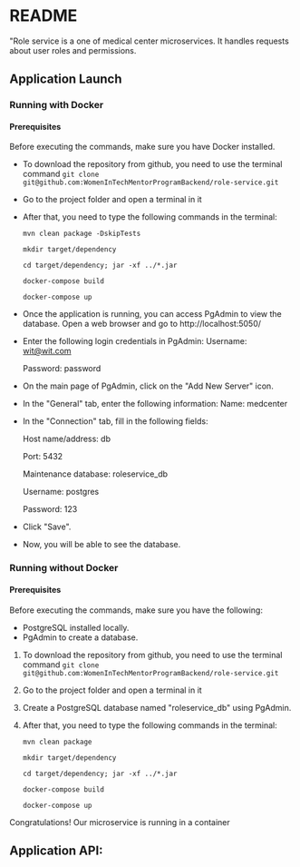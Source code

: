 # README #

"Role service is a one of medical center microservices. It handles requests about user roles and permissions.

## Application Launch ##

### Running with Docker ###

#### Prerequisites ####
Before executing the commands, make sure you have Docker installed.

* To download the repository from github, you need to use the terminal command
`git clone git@github.com:WomenInTechMentorProgramBackend/role-service.git`
* Go to the project folder and open a terminal in it
* After that, you need to type the following commands in the terminal: 

    `mvn clean package -DskipTests`

    `mkdir target/dependency`

    `cd target/dependency; jar -xf ../*.jar`

    `docker-compose build`

    `docker-compose up`
* Once the application is running, you can access PgAdmin to view the database. Open a web browser and go to http://localhost:5050/
* Enter the following login credentials in PgAdmin:
    Username: wit@wit.com

    Password: password
* On the main page of PgAdmin, click on the "Add New Server" icon.
* In the "General" tab, enter the following information:
Name: medcenter
* In the "Connection" tab, fill in the following fields:

    Host name/address: db

    Port: 5432

    Maintenance database: roleservice_db

    Username: postgres

    Password: 123
* Click "Save". 
* Now, you will be able to see the database.

### Running without Docker ###

#### Prerequisites ####
Before executing the commands, make sure you have the following:
- PostgreSQL installed locally.
- PgAdmin to create a database.

1. To download the repository from github, you need to use the terminal command
  `git clone git@github.com:WomenInTechMentorProgramBackend/role-service.git`
2. Go to the project folder and open a terminal in it
3. Create a PostgreSQL database named "roleservice_db" using PgAdmin.
4. After that, you need to type the following commands in the terminal:
  
    `mvn clean package`
  
    `mkdir target/dependency`
  
    `cd target/dependency; jar -xf ../*.jar`
  
    `docker-compose build`
  
    `docker-compose up`

Congratulations! Our microservice is running in a container

## Application API: ##